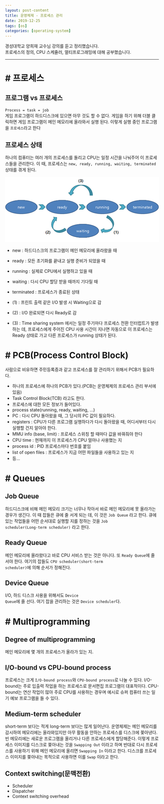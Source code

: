 ```yaml
---
layout: post-content
title: 운영체제 - 프로세스 관리
date: 2019-12-25
tags: [os]
categories: [operating-system]
---
```


경성대학교 양희재 교수님 강의를 듣고 정리했습니다.     
프로세스의 정의, CPU 스케쥴러, 멀티프로그래밍에 대해 공부했습니다.

---

# # 프로세스

## 프로그램 vs 프로세스
<code class="codetainer">Process = task = job</code>     
게임 프로그램이 하드디스크에 있으면 아무 것도 할 수 없다. 게임을 하기 위해 더블 클릭하면 게임 프로그램이 메인 메모리에 올라와서 실행 된다. 이렇게 실행 중인 프로그램을 <code class="codetainer">프로세스</code>라고 한다

## 프로세스 상태
하나의 컴퓨터는 여러 개의 프로세스를 돌리고 CPU는 일정 시간을 나눠주어 이 프로세스들을 관리한다. 이 때, 프로세스는 <code class="codetainer">new, ready, running, waiting, terminated</code> 상태를 겪게 된다.     

![프로세스 상태](/assets/images/2019-12-25-img/process.png)<br/>

- new : 하드디스크의 프로그램이 메인 메모리에 올라왔을 때
- ready : 모든 초기화를 끝내고 실행 준비가 되었을 때
- running : 실제로 CPU에서 실행하고 있을 때
- waiting : 다시 CPU 할당 받을 때까지 기다릴 때
- terminated : 프로세스가 종료된 상태

- (1) : 프린트 출력 같은 I/O 발생 시 Waiting으로 감
- (2) : I/O 완료되면 다시 Ready로 감 
- (3) : Time sharing system 에서는 일정 주기마다 프로세스 전환 인터럽트가 발생하는 데, 프로세스에게 주어진 CPU 사용 시간이 지나면 자동으로 이 프로세스는 Ready 상태로 가고 다른 프로세스가 running 상태가 된다.

# # PCB(Process Control Block)
사람으로 비유하면 주민등록증과 같고 프로세스를 잘 관리하기 위해서 PCB가 필요하다.

- 하나의 프로세스에 하나의 PCB가 있다.(PCB는 운영체제의 프로세스 관리 부서에 있음)
- <span class="clr-note">Task Control Block(TCB)</span> 라고도 한다.
- 프로세스에 대한 모든 정보가 들어있다.
- <span class="clr-note">process state(running, ready, waiting, …)</span> 
- <span class="clr-note">PC</span> : 다시 CPU 돌아왔을 때, 그 당시의 PC 값이 필요하다.
- <span class="clr-note">registers</span> : CPU가 다른 프로그램 실행하다가 다시 돌아왔을 때, 어디서부터 다시 실행할 건지 알아야 한다.
- <span class="clr-note">MMU info (base, limit)</span> : 프로세스 스위칭 할 때마다 값을 바꿔줘야 한다
- <span class="clr-note">CPU time</span> : 현재까지 이 프로세스가 CPU 얼마나 사용했는 지
- <span class="clr-note">process id</span> : PID 프로세스마다 번호를 붙임
- <span class="clr-note">list of open files</span> : 프로세스가 지금 어떤 파일들을 사용하고 있는 지
- 등...

# # Queues

## Job Queue
하드디스크에 비해 메인 메모리 크기는 너무나 작아서 바로 메인 메모리에 못 올라가는 경우가 생긴다. 이 때 잡들은 큐에 줄 서게 되는 데, 이 것은 <code class="codetainer">Job Queue</code> 라고 한다. 큐에 있는 작업들을 어떤 순서대로 실행할 지를 정하는 것을 <code class="codetainer">Job scheduler(Long-term scheduler)</code> 라고 한다.

## Ready Queue
메인 메모리에 올라왔다고 바로 CPU 서비스 받는 것은 아니다. 또 <code class="codetainer">Ready Queue</code>에 줄 서야 한다. 여기의 잡들도 <code class="codetainer">CPU scheduler(short-term scheduler)</code>에 의해 순서가 정해진다.

## Device Queue
I/O, 하드 디스크 사용을 위해서도 <code class="codetainer">Device Queue</code>에 줄 선다. 여기 잡을 관리하는 것은 <code class="codetainer">Device scheduler</code>다. 

# # Multiprogramming

## Degree of multiprogramming
메인 메모리에 몇 개의 프로세스가 올라가 있는 지.

## I/O-bound vs CPU-bound process
프로세스는 크게 <code class="codetainer">I/O-bound process</code>와 <code class="codetainer">CPU-bound process</code>로 나눌 수 있다. I/O-bound는 주로 입출력 작업을 하는 프로세스로 문서편집 프로그램이 대표적이다. CPU-bound는 연산 작업이 많아 주로 CPU를 사용하는 경우며 예시로 슈퍼 컴퓨터 쓰는 일기 예보 프로그램을 들 수 있다.

## Medium-term scheduler
short-term 보다는 적게 long-term 보다는 많게 일어난다. 운영체제는 메인 메모리를 감시하여 메모리에는 올라와있지만 아무 활동을 안하는 프로세스를 디스크에 쫒아낸다. 빈 메모리에는 새로운 프로그램을 올리거나 다른 프로세스에게 할당해준다. 이렇게 프로세스 이미지를 디스크로 쫒아내는 것을 <code class="codetainer">Swapping Out</code> 이라고 하며 반대로 다시 프로세스를 사용하기 위해 메인 메모리에 올리면 <code class="codetainer">Swapping In</code> 이라고 한다. 디스크를 프로세스 이미지를 쫒아내는 목적으로 사용하면 이를 <code class="codetainer">Swap</code> 이라고 한다.

## Context switching(문맥전환)
- Scheduler
- Dispatcher
- Context switching overhead
